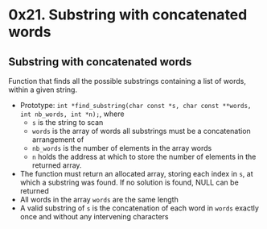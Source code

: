 # 0x21. Substring with concatenated words
## Substring with concatenated words

Function that finds all the possible substrings containing a list of words, within a given string.

- Prototype: `int *find_substring(char const *s, char const **words, int nb_words, int *n);`, where
    - `s` is the string to scan
    - `words` is the array of words all substrings must be a concatenation arrangement of
    - `nb_words` is the number of elements in the array words
    - `n` holds the address at which to store the number of elements in the returned array.
- The function must return an allocated array, storing each index in `s`, at which a substring was found. If no solution is found, NULL can be returned
- All words in the array `words` are the same length
- A valid substring of `s` is the concatenation of each word in `words` exactly once and without any intervening characters
